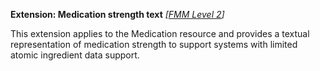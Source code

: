 **Extension: Medication strength text**  *[[FMM Level 2](guidance.html)]*

This extension applies to the Medication resource and provides a textual representation of medication strength to support systems with limited atomic ingredient data support.

